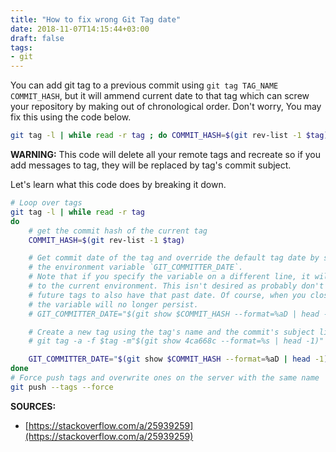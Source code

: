 ```yaml
---
title: "How to fix wrong Git Tag date"
date: 2018-11-07T14:15:44+03:00
draft: false
tags:
- git
---
```


You can add git tag to a previous commit using `git tag TAG_NAME COMMIT_HASH`,
but it will ammend current date to that tag which can screw your repository by
making out of chronological order. Don't worry, You may fix this using the code
below.

```sh
git tag -l | while read -r tag ; do COMMIT_HASH=$(git rev-list -1 $tag) && GIT_COMMITTER_DATE="$(git show $COMMIT_HASH --format=%aD | head -1)" git tag -a -f $tag -m"$(git show $COMMIT_HASH --format=%s | head -1)" $COMMIT_HASH ; done && git push --tags --force
```

<!--more-->

**WARNING:** This code will delete all your remote tags and recreate so if you
add messages to tag, they will be replaced by tag's commit subject.

Let's learn what this code does by breaking it down.

```sh
# Loop over tags
git tag -l | while read -r tag
do
    # get the commit hash of the current tag
    COMMIT_HASH=$(git rev-list -1 $tag)

    # Get commit date of the tag and override the default tag date by specifying
    # the environment variable `GIT_COMMITTER_DATE`.
    # Note that if you specify the variable on a different line, it will apply
    # to the current environment. This isn't desired as probably don't want your
    # future tags to also have that past date. Of course, when you close shell,
    # the variable will no longer persist.
    # GIT_COMMITTER_DATE="$(git show $COMMIT_HASH --format=%aD | head -1)"

    # Create a new tag using the tag's name and the commit's subject line.
    # git tag -a -f $tag -m"$(git show 4ca668c --format=%s | head -1)" $COMMIT_HASH

    GIT_COMMITTER_DATE="$(git show $COMMIT_HASH --format=%aD | head -1)" git tag -a -f $tag -m"$(git show 4ca668c --format=%s | head -1)" $COMMIT_HASH
done
# Force push tags and overwrite ones on the server with the same name
git push --tags --force
```

**SOURCES:**

- [https://stackoverflow.com/a/25939259](https://stackoverflow.com/a/25939259)
